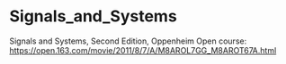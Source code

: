 # Signals_and_Systems
Signals and Systems, Second Edition, Oppenheim
Open course: https://open.163.com/movie/2011/8/7/A/M8AROL7GG_M8AROT67A.html
